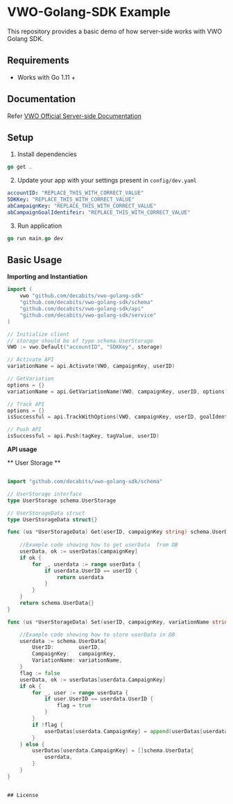 # VWO-Golang-SDK Example

This repository provides a basic demo of how server-side works with VWO Golang SDK.


## Requirements

* Works with Go 1.11 +


## Documentation

Refer [VWO Official Server-side Documentation](https://developers.vwo.com/reference#server-side-introduction)


## Setup

1. Install dependencies

```go
go get .

```

2. Update your app with your settings present in `config/dev.yaml`

```yaml
accountID: "REPLACE_THIS_WITH_CORRECT_VALUE"
SDKKey: "REPLACE_THIS_WITH_CORRECT_VALUE"
abCampaignKey: "REPLACE_THIS_WITH_CORRECT_VALUE"
abCampaignGoalIdentifeir: "REPLACE_THIS_WITH_CORRECT_VALUE"
```

3. Run application

```go
go run main.go dev
```


## Basic Usage

**Importing and Instantiation**

```go
import (
	vwo "github.com/decabits/vwo-golang-sdk"
    "github.com/decabits/vwo-golang-sdk/schema"
    "github.com/decabits/vwo-golang-sdk/api"
    "github.com/decabits/vwo-golang-sdk/service"
)

// Initialize client
// storage should be of type schema.UserStorage
VWO := vwo.Default("accountID", "SDKKey", storage)

// Activate API
variationName = api.Activate(VWO, campaignKey, userID)

// GetVariation
options = {}
variationName = api.GetVariationName(VWO, campaignKey, userID, options)

// Track API
options = {}
isSuccessful = api.TrackWithOptions(VWO, campaignKey, userID, goalIdentifier, options)

// Push API
isSuccessful = api.Push(tagKey, tagValue, userID)
```

**API usage**

** User Storage **

```go

import "github.com/decabits/vwo-golang-sdk/schema"

// UserStorage interface
type UserStorage schema.UserStorage

// UserStorageData struct
type UserStorageData struct{}

func (us *UserStorageData) Get(userID, campaignKey string) schema.UserData {
    
    //Example code showing how to get userData  from DB
    userData, ok := userDatas[campaignKey]
	if ok {
		for _, userdata := range userData {
			if userdata.UserID == userID {
				return userdata
			}
		}
	}
	return schema.UserData{}
}

func (us *UserStorageData) Set(userID, campaignKey, variationName string) {

    //Example code showing how to store userData in DB
    userdata := schema.UserData{
		UserID:        userID,
		CampaignKey:   campaignKey,
		VariationName: variationName,
	}
	flag := false
	userData, ok := userDatas[userdata.CampaignKey]
	if ok {
		for _, user := range userData {
			if user.UserID == userdata.UserID {
				flag = true
			}
		}
		if !flag {
			userDatas[userdata.CampaignKey] = append(userDatas[userdata.CampaignKey], userdata)
		}
	} else {
		userDatas[userdata.CampaignKey] = []schema.UserData{
			userdata,
		}
	}
}


## License


